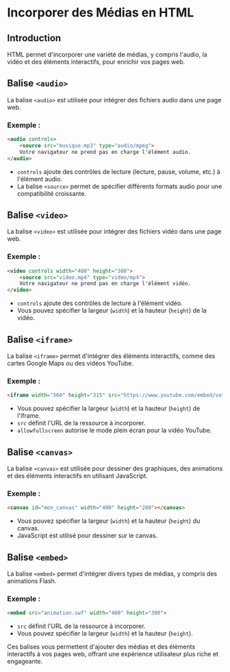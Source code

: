 
# Incorporer des Médias en HTML

## Introduction

HTML permet d'incorporer une variété de médias, y compris l'audio, la vidéo et des éléments interactifs, pour enrichir vos pages web.

## Balise `<audio>`

La balise `<audio>` est utilisée pour intégrer des fichiers audio dans une page web.

### Exemple :

```html
<audio controls>
    <source src="musique.mp3" type="audio/mpeg">
    Votre navigateur ne prend pas en charge l'élément audio.
</audio>
```
- `controls` ajoute des contrôles de lecture (lecture, pause, volume, etc.) à l'élément audio.
- La balise `<source>` permet de spécifier différents formats audio pour une compatibilité croissante.

## Balise `<video>`

La balise `<video>` est utilisée pour intégrer des fichiers vidéo dans une page web.

### Exemple :

```html
<video controls width="400" height="300">
    <source src="video.mp4" type="video/mp4">
    Votre navigateur ne prend pas en charge l'élément vidéo.
</video>
```

- `controls` ajoute des contrôles de lecture à l'élément vidéo.
- Vous pouvez spécifier la largeur (`width`) et la hauteur (`height`) de la vidéo.

## Balise `<iframe>`

La balise `<iframe>` permet d'intégrer des éléments interactifs, comme des cartes Google Maps ou des vidéos YouTube.

### Exemple :

```html
<iframe width="560" height="315" src="https://www.youtube.com/embed/votre_video" frameborder="0" allowfullscreen></iframe>
```
- Vous pouvez spécifier la largeur (`width`) et la hauteur (`height`) de l'iframe.
- `src` définit l'URL de la ressource à incorporer.
- `allowfullscreen` autorise le mode plein écran pour la vidéo YouTube.

## Balise `<canvas>`

La balise `<canvas>` est utilisée pour dessiner des graphiques, des animations et des éléments interactifs en utilisant JavaScript.

### Exemple :

```html
<canvas id="mon_canvas" width="400" height="200"></canvas>
```

- Vous pouvez spécifier la largeur (`width`) et la hauteur (`height`) du canvas.
- JavaScript est utilisé pour dessiner sur le canvas.

## Balise `<embed>`

La balise `<embed>` permet d'intégrer divers types de médias, y compris des animations Flash.

### Exemple :

```html
<embed src="animation.swf" width="400" height="300">
```

- `src` définit l'URL de la ressource à incorporer.
- Vous pouvez spécifier la largeur (`width`) et la hauteur (`height`).

Ces balises vous permettent d'ajouter des médias et des éléments interactifs à vos pages web, offrant une expérience utilisateur plus riche et engageante.